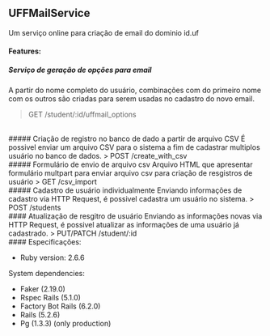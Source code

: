 ## UFFMailService
Um serviço online para criação de email do dominio id.uf

#### Features:
##### Serviço de geração de opções para email
A partir do nome completo do usuário, combinações com do primeiro nome com os outros são criadas para serem usadas no cadastro do novo email.
> GET /student/:id/uffmail_options  

<br>
##### Criação de registro no banco de dado a partir de arquivo CSV
É possivel enviar um arquivo CSV para o sistema a fim de cadastrar multiplos usuário no banco de dados.
> POST /create_with_csv  

<br>
##### Formulário de envio de arquivo csv
Arquivo HTML que apresentar formulário multpart para enviar arquivo csv para criação de resgistros de usuário
> GET /csv_import

<br>
##### Cadastro de usuário individualmente
Enviando informações de cadastro via HTTP Request, é possivel cadastra um usuário no sistema.
> POST /students

<br>
#### Atualização de resgitro de usuário
Enviando as informações novas via HTTP Request, é possivel atualizar as informações de uma usuário já cadastrado.
> PUT/PATCH /student/:id

<br>
#### Especificações:  

* Ruby version: 2.6.6  

System dependencies:
- Faker (2.19.0)
- Rspec Rails (5.1.0)
- Factory Bot Rails (6.2.0)
- Rails (5.2.6)
- Pg (1.3.3) (only production)

